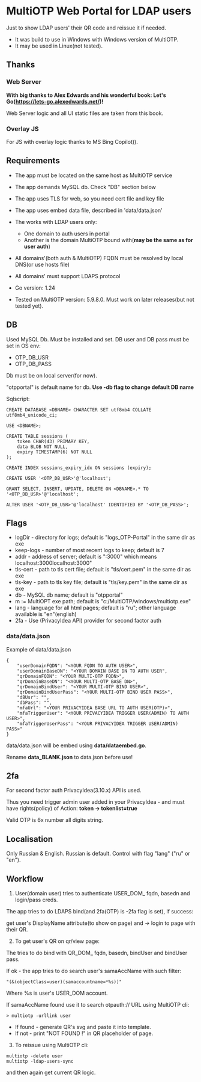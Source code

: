 # MultiOTP Web Portal for LDAP users

Just to show LDAP users' their QR code and reissue it if needed.

* It was build to use in Windows with Windows version of MultiOTP.
* It may be used in Linux(not tested).

<h2>Thanks</h2>

<h3>Web Server</h3>

**With big thanks to Alex Edwards and his wonderful book: Let's Go(https://lets-go.alexedwards.net/)!**

Web Server logic and all UI static files are taken from this book.

<h3>Overlay JS</h3>

For JS with overlay logic thanks to MS Bing Copilot)).

<h2>Requirements</h2>

* The app must be located on the same host as MultiOTP service
* The app demands MySQL db. Check "DB" section below
* The app uses TLS for web, so you need cert file and key file
* The app uses embed data file, described in 'data/data.json'
* The works with LDAP users only:
    * One domain to auth users in portal
    * Another is the domain MultiOTP bound with(<b>may be the same as for user auth</b>)
* All domains'(both auth & MultiOTP) FQDN must be resolved by local DNS(or use hosts file)
* All domains' must support LDAPS protocol

* Go version: 1.24
* Tested on MultiOTP version: 5.9.8.0. Must work on later releases(but not tested yet).

<h2>DB</h2>

Used MySQL Db. Must be installed and set.
DB user and DB pass must be set in OS env:
- OTP_DB_USR
- OTP_DB_PASS

Db must be on local server(for now). 

"otpportal" is default name for db. 
<b>Use -db flag to change default DB name</b>

Sqlscript:
```
CREATE DATABASE <DBNAME> CHARACTER SET utf8mb4 COLLATE utf8mb4_unicode_ci;

USE <DBNAME>;

CREATE TABLE sessions (
    token CHAR(43) PRIMARY KEY,
    data BLOB NOT NULL,
    expiry TIMESTAMP(6) NOT NULL
);

CREATE INDEX sessions_expiry_idx ON sessions (expiry);

CREATE USER '<OTP_DB_USR>'@'localhost';

GRANT SELECT, INSERT, UPDATE, DELETE ON <DBNAME>.* TO '<OTP_DB_USR>'@'localhost';

ALTER USER '<OTP_DB_USR>'@'localhost' IDENTIFIED BY '<OTP_DB_PASS>';
```

<h2>Flags</h2>

* logDir - directory for logs; default is "logs_OTP-Portal" in the same dir as exe
* keep-logs - number of most recent logs to keep; default is 7
* addr - address of server; default is ":3000" which means localhost:3000localhost:3000"
* tls-cert - path to tls cert file; default is "tls/cert.pem" in the same dir as exe
* tls-key - path to tls key file; default is "tls/key.pem" in the same dir as exe
* db - MySQL db name; default is "otpportal"
* m := MultiOPT exe path; default is "c:/MultiOTP/windows/multiotp.exe"
* lang - language for all html pages; default is "ru"; other language available is "en"(english)
* 2fa - Use (PrivacyIdea API) provider for second factor auth

<h3>data/data.json</h3>

Example of data/data.json

```
{
    "userDomainFQDN": "<YOUR FQDN TO AUTH USER>",
	"userDomainBaseDN": "<YOUR DOMAIN BASE DN TO AUTH USER",
	"qrDomainFQDN": "<YOUR MULTI-OTP FQDN>",
	"qrDomainBaseDN": "<YOUR MULTI-OTP BASE DN>",
	"qrDomainBindUser": "<YOUR MULTI-OTP BIND USER>",
	"qrDomainBindUserPass": "<YOUR MULTI-OTP BIND USER PASS>",
    "dBUsr": "",
    "dbPass": "",
    "mfaUrl": "<YOUR PRIVACYIDEA BASE URL TO AUTH USER(OTP)>",
    "mfaTriggerUser": "<YOUR PRIVACYIDEA TRIGGER USER(ADMIN) TO AUTH USER>",
    "mfaTriggerUserPass": "<YOUR PRIVACYIDEA TRIGGER USER(ADMIN) PASS>"
}
```

data/data.json will be embed using <b>data/dataembed.go</b>.

Rename <b>data_BLANK.json</b> to data.json before use!

<h2>2fa</h2>

For second factor auth PrivacyIdea(3.10.x) API is used.

Thus you need trigger admin user added in your PrivacyIdea - and must have rights(policy) of Action: <b>token -> tokenlist=true</b>

Valid OTP is 6x number all digits string.

<h2>Localisation</h2>

Only Russian & English. Russian is default.
Control with flag "lang" ("ru" or "en").

<h2>Workflow</h2>

1) User(domain user) tries to authenticate USER_DOM_ fqdn, basedn and login/pass creds.

The app tries to do LDAPS bind(and 2fa(OTP) is -2fa flag is set), if success:

get user's DisplayName attribute(to show on page) and -> login to page with their QR.

2) To get user's QR on qr/view page:

The tries to do bind with QR_DOM_ fqdn, basedn, bindUser and bindUser pass.

If ok - the app tries to do search user's samaAccName with such filter:
```
"(&(objectClass=user)(samaccountname=*%s))"
```

Where %s is user's USER_DOM account.

If samaAccName found use it to search otpauth:// URL using MultiOTP cli:
```
> multiotp -urllink user
```

* If found - generate QR's svg and paste it into template.
* If not - print "NOT FOUND !" in QR placeholder of page.

3) To reissue using MultiOTP cli:
```
multiotp -delete user
multiotp -ldap-users-sync
```
and then again get current QR logic.